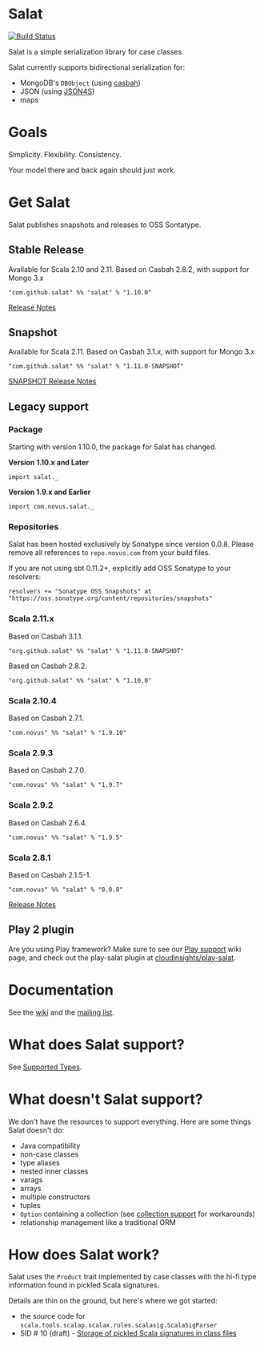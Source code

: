 # Salat

[![Build Status](https://travis-ci.org/salat/salat.svg?branch=1.10.x-branch)](https://travis-ci.org/salat/salat)

Salat is a simple serialization library for case classes.

Salat currently supports bidirectional serialization for:

- MongoDB's `DBObject` (using [casbah][casbah])
- JSON (using [JSON4S][JSON4S])
- maps

# Goals

Simplicity.  Flexibility.  Consistency.

Your model there and back again should just work.

# Get Salat

Salat publishes snapshots and releases to OSS Sontatype.

## Stable Release

Available for Scala 2.10 and 2.11. Based on Casbah 2.8.2, with support for Mongo 3.x

    "com.github.salat" %% "salat" % "1.10.0"

[Release Notes](https://github.com/salat/salat/blob/1.10.x-branch/notes/1.10.0.markdown)

## Snapshot

Available for Scala 2.11. Based on Casbah 3.1.x, with support for Mongo 3.x

    "com.github.salat" %% "salat" % "1.11.0-SNAPSHOT"

[SNAPSHOT Release Notes](https://github.com/salat/salat/blob/1.11.x-branch/notes/1.11.0.markdown)

## Legacy support

### Package

Starting with version 1.10.0, the package for Salat has changed.

**Version 1.10.x and Later**

`import salat._`

**Version 1.9.x and Earlier**

`import com.novus.salat._`

### Repositories

Salat has been hosted exclusively by Sonatype since version 0.0.8. Please remove all references to `repo.novus.com` from your build files.

If you are not using sbt 0.11.2+, explicitly add OSS Sonatype to your resolvers:

    resolvers += "Sonatype OSS Snapshots" at "https://oss.sonatype.org/content/repositories/snapshots"

### Scala 2.11.x

Based on Casbah 3.1.1.

    "org.github.salat" %% "salat" % "1.11.0-SNAPSHOT"

Based on Casbah 2.8.2.

    "org.github.salat" %% "salat" % "1.10.0"

### Scala 2.10.4

Based on Casbah 2.7.1.

    "com.novus" %% "salat" % "1.9.10"

### Scala 2.9.3

Based on Casbah 2.7.0.

    "com.novus" %% "salat" % "1.9.7"

### Scala 2.9.2

Based on Casbah 2.6.4.

    "com.novus" %% "salat" % "1.9.5"

### Scala 2.8.1

Based on Casbah 2.1.5-1.

    "com.novus" %% "salat" % "0.0.8"

[Release Notes](http://notes.implicit.ly/post/25793638048/salat-0-0-8)

## Play 2 plugin

Are you using Play framework?  Make sure to see our [Play support][play-salat] wiki page, and check out the play-salat plugin at [cloudinsights/play-salat][play-salat-plugin].

# Documentation

See the [wiki][wiki] and the [mailing list][group].

# What does Salat support?

See [Supported Types][types].

# What doesn't Salat support?

We don't have the resources to support everything.  Here are some things Salat doesn't do:

- Java compatibility
- non-case classes
- type aliases
- nested inner classes
- varags
- arrays
- multiple constructors
- tuples
- `Option` containing a collection (see [collection support][collections] for workarounds)
- relationship management like a traditional ORM

# How does Salat work?

Salat uses the `Product` trait implemented by case classes with the hi-fi type information found in pickled Scala signatures.

Details are thin on the ground, but here's where we got started:

- the source code for `scala.tools.scalap.scalax.rules.scalasig.ScalaSigParser`
- SID # 10 (draft) - [Storage of pickled Scala signatures in class files][sid10]

[types]: https://github.com/salat/salat/wiki/SupportedTypes
[wiki]: https://github.com/salat/salat/wiki
[casbah]: https://github.com/mongodb/casbah/
[JSON4S]: http://json4s.org/
[group]: http://groups.google.com/group/scala-salat
[play-salat]: https://github.com/salat/salat/wiki/SalatWithPlay2
[play-salat-plugin]: https://github.com/cloudinsights/play-salat
[sid10]: http://www.scala-lang.org/sid/10
[typehint]: https://github.com/salat/salat/wiki/TypeHints
[collections]: https://github.com/salat/salat/wiki/Collections
